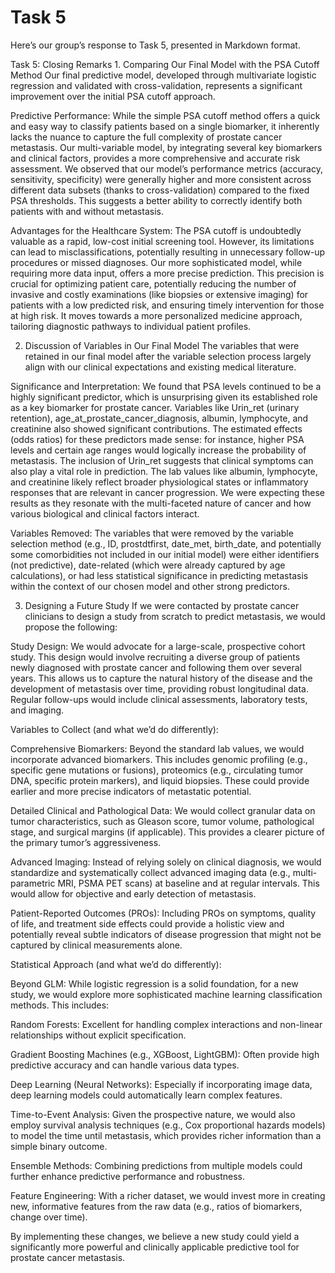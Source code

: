 Task 5
================

Here’s our group’s response to Task 5, presented in Markdown format.

Task 5: Closing Remarks 1. Comparing Our Final Model with the PSA Cutoff
Method Our final predictive model, developed through multivariate
logistic regression and validated with cross-validation, represents a
significant improvement over the initial PSA cutoff approach.

Predictive Performance: While the simple PSA cutoff method offers a
quick and easy way to classify patients based on a single biomarker, it
inherently lacks the nuance to capture the full complexity of prostate
cancer metastasis. Our multi-variable model, by integrating several key
biomarkers and clinical factors, provides a more comprehensive and
accurate risk assessment. We observed that our model’s performance
metrics (accuracy, sensitivity, specificity) were generally higher and
more consistent across different data subsets (thanks to
cross-validation) compared to the fixed PSA thresholds. This suggests a
better ability to correctly identify both patients with and without
metastasis.

Advantages for the Healthcare System: The PSA cutoff is undoubtedly
valuable as a rapid, low-cost initial screening tool. However, its
limitations can lead to misclassifications, potentially resulting in
unnecessary follow-up procedures or missed diagnoses. Our more
sophisticated model, while requiring more data input, offers a more
precise prediction. This precision is crucial for optimizing patient
care, potentially reducing the number of invasive and costly
examinations (like biopsies or extensive imaging) for patients with a
low predicted risk, and ensuring timely intervention for those at high
risk. It moves towards a more personalized medicine approach, tailoring
diagnostic pathways to individual patient profiles.

2.  Discussion of Variables in Our Final Model The variables that were
    retained in our final model after the variable selection process
    largely align with our clinical expectations and existing medical
    literature.

Significance and Interpretation: We found that PSA levels continued to
be a highly significant predictor, which is unsurprising given its
established role as a key biomarker for prostate cancer. Variables like
Urin_ret (urinary retention), age_at_prostate_cancer_diagnosis, albumin,
lymphocyte, and creatinine also showed significant contributions. The
estimated effects (odds ratios) for these predictors made sense: for
instance, higher PSA levels and certain age ranges would logically
increase the probability of metastasis. The inclusion of Urin_ret
suggests that clinical symptoms can also play a vital role in
prediction. The lab values like albumin, lymphocyte, and creatinine
likely reflect broader physiological states or inflammatory responses
that are relevant in cancer progression. We were expecting these results
as they resonate with the multi-faceted nature of cancer and how various
biological and clinical factors interact.

Variables Removed: The variables that were removed by the variable
selection method (e.g., ID, prostdtfirst, date_met, birth_date, and
potentially some comorbidities not included in our initial model) were
either identifiers (not predictive), date-related (which were already
captured by age calculations), or had less statistical significance in
predicting metastasis within the context of our chosen model and other
strong predictors.

3.  Designing a Future Study If we were contacted by prostate cancer
    clinicians to design a study from scratch to predict metastasis, we
    would propose the following:

Study Design: We would advocate for a large-scale, prospective cohort
study. This design would involve recruiting a diverse group of patients
newly diagnosed with prostate cancer and following them over several
years. This allows us to capture the natural history of the disease and
the development of metastasis over time, providing robust longitudinal
data. Regular follow-ups would include clinical assessments, laboratory
tests, and imaging.

Variables to Collect (and what we’d do differently):

Comprehensive Biomarkers: Beyond the standard lab values, we would
incorporate advanced biomarkers. This includes genomic profiling (e.g.,
specific gene mutations or fusions), proteomics (e.g., circulating tumor
DNA, specific protein markers), and liquid biopsies. These could provide
earlier and more precise indicators of metastatic potential.

Detailed Clinical and Pathological Data: We would collect granular data
on tumor characteristics, such as Gleason score, tumor volume,
pathological stage, and surgical margins (if applicable). This provides
a clearer picture of the primary tumor’s aggressiveness.

Advanced Imaging: Instead of relying solely on clinical diagnosis, we
would standardize and systematically collect advanced imaging data
(e.g., multi-parametric MRI, PSMA PET scans) at baseline and at regular
intervals. This would allow for objective and early detection of
metastasis.

Patient-Reported Outcomes (PROs): Including PROs on symptoms, quality of
life, and treatment side effects could provide a holistic view and
potentially reveal subtle indicators of disease progression that might
not be captured by clinical measurements alone.

Statistical Approach (and what we’d do differently):

Beyond GLM: While logistic regression is a solid foundation, for a new
study, we would explore more sophisticated machine learning
classification methods. This includes:

Random Forests: Excellent for handling complex interactions and
non-linear relationships without explicit specification.

Gradient Boosting Machines (e.g., XGBoost, LightGBM): Often provide high
predictive accuracy and can handle various data types.

Deep Learning (Neural Networks): Especially if incorporating image data,
deep learning models could automatically learn complex features.

Time-to-Event Analysis: Given the prospective nature, we would also
employ survival analysis techniques (e.g., Cox proportional hazards
models) to model the time until metastasis, which provides richer
information than a simple binary outcome.

Ensemble Methods: Combining predictions from multiple models could
further enhance predictive performance and robustness.

Feature Engineering: With a richer dataset, we would invest more in
creating new, informative features from the raw data (e.g., ratios of
biomarkers, change over time).

By implementing these changes, we believe a new study could yield a
significantly more powerful and clinically applicable predictive tool
for prostate cancer metastasis.
